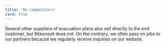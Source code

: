 ```yaml
---
title: 'No competitors'
card: true
---
```


Several other suppliers of evacuation plans also sell directly to the end customer, but Ritkonsult does not. On the contrary, we often pass on jobs to our partners because we regularly receive inquiries on our website.
